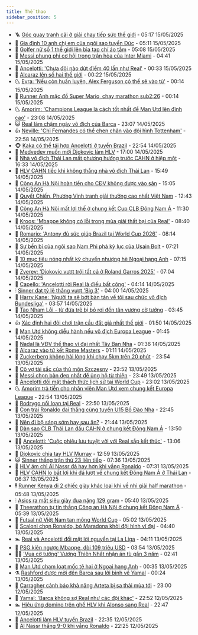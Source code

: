 ```yaml
---
title: Thể thao
sidebar_position: 5
---
```


<!-- vnexpress-the-thao:START -->
- 🪜 [Góc quay tranh cãi ở giải chạy tiếp sức thế giới](https://vnexpress.net/goc-quay-tranh-cai-o-giai-chay-tiep-suc-the-gioi-4886291.html) - 05:17 15/05/2025
- 🦩 [Gia đình 10 anh chị em của ngôi sao tuyển Đức](https://vnexpress.net/gia-dinh-10-anh-chi-em-cua-ngoi-sao-tuyen-duc-4886241.html) - 05:11 15/05/2025
- 🧰 [Golfer nữ số 1 thế giới lên bìa tạp chí áo tắm](https://vnexpress.net/golfer-nu-so-1-the-gioi-len-bia-tap-chi-ao-tam-4886313.html) - 05:08 15/05/2025
- 🤗 [Messi phung phí cơ hội trong trận hòa của Inter Miami](https://vnexpress.net/messi-phung-phi-co-hoi-trong-tran-hoa-cua-inter-miami-4886295.html) - 04:41 15/05/2025
- 🥳 [Ancelotti: &#39;Chưa đội nào dứt điểm 40 lần như Real&#39;](https://vnexpress.net/ancelotti-chua-doi-nao-dut-diem-40-lan-nhu-real-4886109.html) - 00:33 15/05/2025
- 🦣 [Alcaraz lên số hai thế giới](https://vnexpress.net/alcaraz-len-so-hai-the-gioi-4886123.html) - 00:22 15/05/2025
- 🌜 [Evra: &#39;Nếu còn huấn luyện, Alex Ferguson có thể sẽ vào tù&#39;](https://vnexpress.net/evra-neu-con-huan-luyen-alex-ferguson-co-the-se-vao-tu-4885999.html) - 00:14 15/05/2025
- 🫶 [Runner Anh mặc đồ Super Mario, chạy marathon sub2:26](https://vnexpress.net/runner-anh-mac-do-super-mario-chay-marathon-sub2-26-4886107.html) - 00:14 15/05/2025
- 🌜 [Amorim: &#39;Champions League là cách tốt nhất để Man Utd lên đỉnh cao&#39;](https://vnexpress.net/amorim-champions-league-la-cach-tot-nhat-de-man-utd-len-dinh-cao-4886101.html) - 23:08 14/05/2025
- 😺 [Real làm chậm ngày vô địch của Barca](https://vnexpress.net/real-lam-cham-ngay-vo-dich-cua-barca-4886102.html) - 23:07 14/05/2025
- 👍 [Neville: &#39;Chỉ Fernandes có thể chen chân vào đội hình Tottenham&#39;](https://vnexpress.net/neville-chi-fernandes-co-the-chen-chan-vao-doi-hinh-tottenham-4886100.html) - 22:58 14/05/2025
- 🐵 [Kaka có thể tái hợp Ancelotti ở tuyển Brazil](https://vnexpress.net/kaka-co-the-tai-hop-ancelotti-o-tuyen-brazil-4886103.html) - 22:54 14/05/2025
- 💫 [Medvedev muốn mời Djokovic làm HLV](https://vnexpress.net/medvedev-muon-moi-djokovic-lam-hlv-4886038.html) - 17:00 14/05/2025
- 🦆 [Nhà vô địch Thái Lan mất phương hướng trước CAHN ở hiệp một](https://vnexpress.net/nha-vo-dich-thai-lan-mat-phuong-huong-truoc-cahn-o-hiep-mot-4886096.html) - 16:33 14/05/2025
- 🙉 [HLV CAHN tiếc khi không thắng nhà vô địch Thái Lan](https://vnexpress.net/hlv-cahn-tiec-khi-khong-thang-nha-vo-dich-thai-lan-4886089.html) - 15:49 14/05/2025
- 📝 [Công An Hà Nội hoàn tiền cho CĐV không được vào sân](https://vnexpress.net/cong-an-ha-noi-hoan-tien-cho-cdv-khong-duoc-vao-san-4886079.html) - 15:05 14/05/2025
- 💯 [Quyết Chiến, Phương Vinh tranh giải thưởng cao nhất Việt Nam](https://vnexpress.net/quyet-chien-phuong-vinh-tranh-giai-thuong-cao-nhat-viet-nam-4886048.html) - 12:43 14/05/2025
- 🌈 [Công An Hà Nội mất lợi thế ở chung kết Cup CLB Đông Nam Á](https://vnexpress.net/truc-tiep-tran-cong-an-ha-noi-vs-buriram-united-o-luot-di-chung-ket-asean-club-championship-2025-4885916-tong-thuat.html) - 11:30 14/05/2025
- 🦩 [Kroos: &#39;Mbappe không có lỗi trong mùa giải thất bại của Real&#39;](https://vnexpress.net/kroos-mbappe-khong-co-loi-trong-mua-giai-that-bai-cua-real-4885696.html) - 08:40 14/05/2025
- 🐲 [Romario: &#39;Antony đủ sức giúp Brazil tại World Cup 2026&#39;](https://vnexpress.net/romario-antony-du-suc-giup-brazil-tai-world-cup-2026-4885764.html) - 08:14 14/05/2025
- 🌁 [Sự bền bỉ của ngôi sao Nam Phi phá kỷ lục của Usain Bolt](https://vnexpress.net/su-ben-bi-cua-ngoi-sao-nam-phi-pha-ky-luc-cua-usain-bolt-4885820.html) - 07:21 14/05/2025
- 💯 [10 mục tiêu nóng nhất kỳ chuyển nhượng hè Ngoại hạng Anh](https://vnexpress.net/10-muc-tieu-nong-nhat-ky-chuyen-nhuong-he-ngoai-hang-anh-4885847.html) - 07:15 14/05/2025
- 🌝 [Zverev: &#39;Djokovic vượt trội tất cả ở Roland Garros 2025&#39;](https://vnexpress.net/zverev-djokovic-vuot-troi-tat-ca-o-roland-garros-2025-4885857.html) - 07:04 14/05/2025
- 🤖 [Capello: &#39;Ancelotti rời Real là điều bất công&#39;](https://vnexpress.net/capello-ancelotti-roi-real-la-dieu-bat-cong-4885776.html) - 04:14 14/05/2025
- 🕯 [Sinner đạt tỷ lệ thắng vượt &#39;Big 3&#39;](https://vnexpress.net/sinner-dat-ty-le-thang-vuot-big-3-4885657.html) - 04:00 14/05/2025
- 🧰 [Harry Kane: &#39;Người ta sẽ bớt bàn tán về tôi sau chức vô địch Bundesliga&#39;](https://vnexpress.net/harry-kane-nguoi-ta-se-bot-ban-tan-ve-toi-sau-chuc-vo-dich-bundesliga-4885640.html) - 03:57 14/05/2025
- 🥳 [Tào Nham Lỗi - từ đứa trẻ bị bỏ rơi đến tân vương cờ tướng](https://vnexpress.net/tao-nham-loi-tu-dua-tre-bi-bo-roi-den-tan-vuong-co-tuong-4885535.html) - 03:45 14/05/2025
- 👍 [Xác định hai đội chơi trận cầu đắt giá nhất thế giới](https://vnexpress.net/xac-dinh-hai-doi-choi-tran-cau-dat-gia-nhat-the-gioi-4885628.html) - 01:50 14/05/2025
- 💪 [Man Utd không diễu hành nếu vô địch Europa League](https://vnexpress.net/man-utd-khong-dieu-hanh-neu-vo-dich-europa-league-4885577.html) - 01:45 14/05/2025
- 👹 [Nadal là VĐV thể thao vĩ đại nhất Tây Ban Nha](https://vnexpress.net/nadal-la-vdv-the-thao-vi-dai-nhat-tay-ban-nha-4885636.html) - 01:36 14/05/2025
- 🧰 [Alcaraz vào tứ kết Rome Masters](https://vnexpress.net/alcaraz-vao-tu-ket-rome-masters-4885618.html) - 01:11 14/05/2025
- 🚀 [Zuckerberg không hài lòng khi chạy 5km trên 20 phút](https://vnexpress.net/zuckerberg-khong-hai-long-khi-chay-5km-tren-20-phut-4885583.html) - 23:54 13/05/2025
- 🎃 [Cô vợ tài sắc của thủ môn Szczesny](https://vnexpress.net/co-vo-tai-sac-cua-thu-mon-szczesny-4885457.html) - 23:52 13/05/2025
- 🧰 [Messi chọn bàn đẹp nhất để ủng hộ từ thiện](https://vnexpress.net/messi-chon-ban-dep-nhat-de-ung-ho-tu-thien-4885576.html) - 23:49 13/05/2025
- 👀 [Ancelotti đối mặt thách thức lịch sử tại World Cup](https://vnexpress.net/ancelotti-doi-mat-thach-thuc-lich-su-tai-world-cup-4885309.html) - 23:02 13/05/2025
- 🌜 [Amorim trả tiền cho nhân viên Man Utd xem chung kết Europa League](https://vnexpress.net/amorim-tra-tien-cho-nhan-vien-man-utd-xem-chung-ket-europa-league-4885572.html) - 22:54 13/05/2025
- 🫶 [Rodrygo nổi loạn tại Real](https://vnexpress.net/rodrygo-noi-loan-tai-real-4885574.html) - 22:50 13/05/2025
- 🦄 [Con trai Ronaldo đại thắng cùng tuyển U15 Bồ Đào Nha](https://vnexpress.net/con-trai-ronaldo-dai-thang-cung-tuyen-u15-bo-dao-nha-4885573.html) - 22:45 13/05/2025
- 🥳 [Nên đi bộ sáng sớm hay sau ăn?](https://vnexpress.net/nen-di-bo-sang-som-hay-sau-an-4885275.html) - 21:44 13/05/2025
- 🐲 [Dàn sao CLB Thái Lan đấu CAHN ở chung kết Đông Nam Á](https://vnexpress.net/dan-sao-clb-thai-lan-dau-cahn-o-chung-ket-dong-nam-a-4885537.html) - 13:50 13/05/2025
- 🧑‍🏫 [Ancelotti: &#39;Cuộc phiêu lưu tuyệt vời với Real sắp kết thúc&#39;](https://vnexpress.net/ancelotti-cuoc-phieu-luu-tuyet-voi-voi-real-sap-ket-thuc-4885534.html) - 13:06 13/05/2025
- 🤔 [Djokovic chia tay HLV Murray](https://vnexpress.net/djokovic-chia-tay-hlv-murray-4885529.html) - 12:59 13/05/2025
- 😺 [Sinner thắng trận thứ 23 liên tiếp](https://vnexpress.net/sinner-thang-tran-thu-23-lien-tiep-4885369.html) - 07:36 13/05/2025
- 💪 [HLV ám chỉ Al Nassr đá hay hơn khi vắng Ronaldo](https://vnexpress.net/hlv-am-chi-al-nassr-da-hay-hon-khi-vang-ronaldo-4885289.html) - 07:31 13/05/2025
- 💼 [HLV CAHN lo bất lợi khi đá lượt về chung kết Đông Nam Á ở Thái Lan](https://vnexpress.net/hlv-cahn-lo-bat-loi-khi-da-luot-ve-chung-ket-dong-nam-a-o-thai-lan-4885330.html) - 06:37 13/05/2025
- 🕴 [Runner Kenya đi 2 chiếc giày khác loại khi về nhì giải half marathon](https://vnexpress.net/runner-kenya-di-2-chiec-giay-khac-loai-khi-ve-nhi-giai-half-marathon-4885302.html) - 05:48 13/05/2025
- 🕯 [Asics ra mắt siêu giày đua nặng 129 gram](https://vnexpress.net/asics-ra-mat-sieu-giay-dua-nang-129-gram-4884904.html) - 05:40 13/05/2025
- 📝 [Theerathon tự tin thắng Công an Hà Nội ở chung kết Đông Nam Á](https://vnexpress.net/theerathon-tu-tin-thang-cong-an-ha-noi-o-chung-ket-dong-nam-a-4885316.html) - 05:39 13/05/2025
- 🧐 [Futsal nữ Việt Nam tan mộng World Cup](https://vnexpress.net/futsal-nu-viet-nam-tan-mong-world-cup-4885301.html) - 05:02 13/05/2025
- 🙉 [Scaloni chọn Ronaldo, bỏ Maradona khỏi đội hình vĩ đại](https://vnexpress.net/scaloni-chon-ronaldo-bo-maradona-khoi-doi-hinh-vi-dai-4885234.html) - 04:40 13/05/2025
- 🏊 [Real và Ancelotti đối mặt lời nguyền tại La Liga](https://vnexpress.net/real-va-ancelotti-doi-mat-loi-nguyen-tai-la-liga-4885249.html) - 04:11 13/05/2025
- 🌊 [PSG kiện ngược Mbappe, đòi 109 triệu USD](https://vnexpress.net/psg-kien-nguoc-mbappe-doi-109-trieu-usd-4885194.html) - 03:54 13/05/2025
- 👨‍🏫 [&#39;Vua cờ tướng&#39; Vương Thiên Nhất nhận án tù gần 3 năm](https://vnexpress.net/vua-co-tuong-vuong-thien-nhat-nhan-an-tu-gan-3-nam-4885124.html) - 02:41 13/05/2025
- 🥷 [Man Utd chạm loạt mốc tệ hại ở Ngoại hạng Anh](https://vnexpress.net/man-utd-cham-loat-moc-te-hai-o-ngoai-hang-anh-4885075.html) - 00:35 13/05/2025
- ⚗️ [Rashford được mời đến Barca sau lời bình về Yamal](https://vnexpress.net/rashford-duoc-moi-den-barca-sau-loi-binh-ve-yamal-4884854.html) - 00:24 13/05/2025
- 🌮 [Carragher cảnh báo khả năng Arteta bị sa thải mùa tới](https://vnexpress.net/carragher-canh-bao-kha-nang-arteta-bi-sa-thai-mua-toi-4885078.html) - 23:00 12/05/2025
- 🤩 [Yamal: &#39;Barca không sợ Real như các đội khác&#39;](https://vnexpress.net/yamal-barca-khong-so-real-nhu-cac-doi-khac-4885071.html) - 22:52 12/05/2025
- 🏊 [Hiệu ứng domino trên ghế HLV khi Alonso sang Real](https://vnexpress.net/hieu-ung-domino-tren-ghe-hlv-khi-alonso-sang-real-4885074.html) - 22:47 12/05/2025
- 🐎 [Ancelotti làm HLV tuyển Brazil](https://vnexpress.net/ancelotti-lam-hlv-tuyen-brazil-4885067.html) - 22:35 12/05/2025
- 💫 [Al Nassr thắng 9-0 khi vắng Ronaldo](https://vnexpress.net/al-nassr-thang-9-0-khi-vang-ronaldo-4885076.html) - 22:25 12/05/2025<!-- vnexpress-the-thao:END -->
